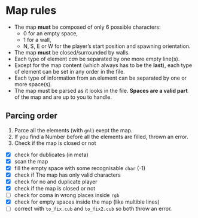 # Map rules

- The map **must** be composed of only 6 possible characters:
  - 0 for an empty space,
  - 1 for a wall,
  - N, S, E or W for the player’s start position and spawning
orientation.
- The map **must** be closed/surrounded by walls.
- Each type of element *can* be separated by one more empty line(s).
- Except for the map content (which always has to be the **last**), each type of element can be set in any order in the file.
- Each type of information from an element can be separated
by one or more space(s).
- The map must be parsed as it looks in the file. **Spaces are a valid part** of the
map and are up to you to handle.

## Parcing order

1. Parce all the elements (with `gnl`) exept the map.
2. If you find a Number before all the elements are filled, thrown an error.
3. Check if the map is closed or not

- [x] check for dublicates (in meta)
- [x] scan the map
- [x] fill the empty space with some recognisable `char` (-1)
- [x] check if The map has only valid characters
- [x] check for no and duplicate player
- [x] check if the map is closed or not
- [ ] check for coma in wrong places inside `rgb`
- [x] check for empty spaces inside the map (like multible lines)
- [ ] correct with `to_fix.cub` and `to_fix2.cub` so both throw an error.

